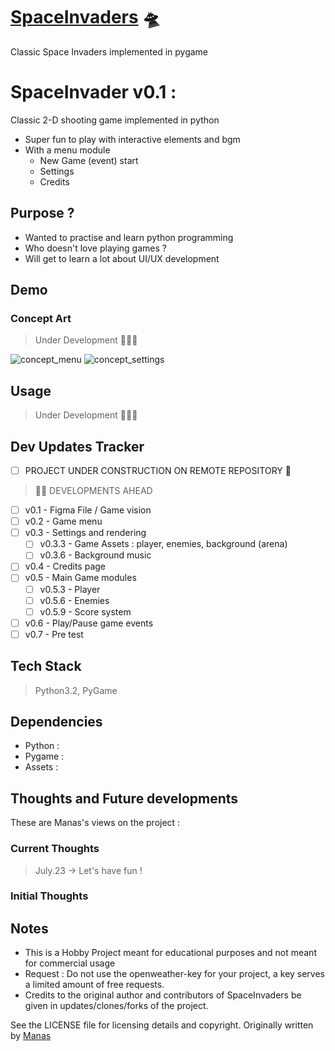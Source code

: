 # [SpaceInvaders](https://github.com/hacks-manas/SpaceInvaders/) :flying_saucer:
Classic Space Invaders implemented in pygame

# SpaceInvader v0.1 :
Classic 2-D shooting game implemented in python
- Super fun to play with interactive elements and bgm
- With a menu module
  - New Game (event) start
  - Settings
  - Credits

## Purpose ?
- Wanted to practise and learn python programming
- Who doesn't love playing games ?
- Will get to learn a lot about UI/UX development 

## Demo 

### Concept Art 
> Under Development 🚧👷‍♂️

![concept_menu](https://raw.githubusercontent.com/hacks-manas/SpaceInvaders/main/assets/readme/images/concept_menu.png)
![concept_settings](https://raw.githubusercontent.com/hacks-manas/SpaceInvaders/main/assets/readme/images/concept_settings.png)

## Usage
> Under Development 🚧👷‍♂️

## Dev Updates Tracker
- [ ] PROJECT UNDER CONSTRUCTION ON REMOTE REPOSITORY :rocket:
> :construction_worker_man: DEVELOPMENTS AHEAD
- [ ] v0.1 - Figma File / Game vision
- [ ] v0.2 - Game menu 
- [ ] v0.3 - Settings and rendering
  - [ ] v0.3.3 - Game Assets : player, enemies, background (arena) 
  - [ ] v0.3.6 - Background music
- [ ] v0.4 - Credits page
- [ ] v0.5 - Main Game modules
  - [ ] v0.5.3 - Player  
  - [ ] v0.5.6 - Enemies
  - [ ] v0.5.9 - Score system
- [ ] v0.6 - Play/Pause game events
- [ ] v0.7 - Pre test

## Tech Stack 
> Python3.2, PyGame 

## Dependencies 
- Python : 
- Pygame : 
- Assets : 

## Thoughts and Future developments
These are Manas's views on the project : 

### Current Thoughts 
> July.23 -> Let's have fun !

### Initial Thoughts

## Notes 
- This is a Hobby Project meant for educational purposes and not meant for commercial usage
- Request : Do not use the openweather-key for your project, a key serves a limited amount of
free requests.
- Credits to the original author and contributors of SpaceInvaders be given in updates/clones/forks of the project.

See the LICENSE file for licensing details and copyright.
Originally written by [Manas](mailto:reach.manas@zohomail.eu) 
